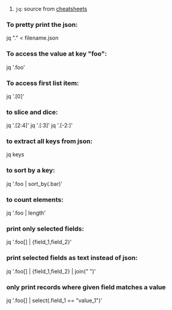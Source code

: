 1. `jq`: source from [cheatsheets](https://github.com/IMpcuong/cheatsheets/blob/master/jq)

### To pretty print the json:
jq "." < filename.json

### To access the value at key "foo":
jq '.foo'

### To access first list item:
jq '.[0]'

### to slice and dice:
jq '.[2:4]'
jq '.[:3]'
jq '.[-2:]'

### to extract all keys from json:
jq keys

### to sort by a key:
jq '.foo | sort_by(.bar)'

### to count elements:
jq '.foo | length'

### print only selected fields:
jq '.foo[] | {field_1,field_2}'

### print selected fields as text instead of json:
jq '.foo[] | {field_1,field_2} | join(" ")'

### only print records where given field matches a value
jq '.foo[] | select(.field_1 == "value_1")'
